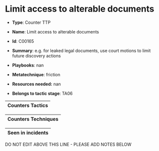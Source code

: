 # Limit access to alterable documents

* **Type**: Counter TTP

* **Name**: Limit access to alterable documents

* **Id**: C00165

* **Summary**: e.g. for leaked legal documents, use court motions to limit future discovery actions

* **Playbooks**: nan

* **Metatechnique**: friction

* **Resources needed:** nan

* **Belongs to tactic stage**: TA06


| Counters Tactics |
| ---------------- |



| Counters Techniques |
| ------------------- |



| Seen in incidents |
| ----------------- |

DO NOT EDIT ABOVE THIS LINE - PLEASE ADD NOTES BELOW